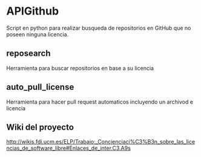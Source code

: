 # APIGithub
Script en python para realizar busqueda de repositorios en GitHub que no poseen ninguna licencia.
## reposearch
Herramienta para buscar repositorios en base a su licencia
## auto_pull_license
Herramienta para hacer pull request automaticos incluyendo un archivod e licencia

## Wiki del proyecto
http://wikis.fdi.ucm.es/ELP/Trabajo:_Concienciaci%C3%B3n_sobre_las_licencias_de_software_libre#Enlaces_de_inter.C3.A9s
